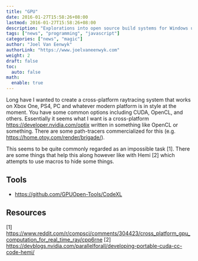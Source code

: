 ```yaml
---
title: "GPU"
date: 2016-01-27T15:58:26+08:00
lastmod: 2016-01-27T15:58:26+08:00
description: "Explorations into open source build systems for Windows using DosBox."
tags: ["news", "programming", "javascript"]
categories: ["news", "magic"]
author: "Joel Van Eenwyk"
authorLink: "https://www.joelvaneenwyk.com"
weight: 2
draft: false
toc:
  auto: false
math:
  enable: true
---
```


Long have I wanted to create a cross-platform raytracing system that works on Xbox One, PS4, PC and whatever modern platform is in style at the moment. You have some common options including CUDA, OpenCL, and others. Essentially it seems what I want is a cross-platform <https://developer.nvidia.com/optix> written in something like OpenCL or something. There are some path-tracers commercialized for this (e.g. <https://home.otoy.com/render/brigade/>).

This seems to be quite commonly regarded as an impossible task [1]. There are some things that help this along however like with Hemi [2] which attempts to use macros to hide some things.

## Tools

* <https://github.com/GPUOpen-Tools/CodeXL>

## Resources

[1] <https://www.reddit.com/r/compsci/comments/304423/cross_platform_gpu_computation_for_real_time_ray/cpp6rne>
[2] <https://devblogs.nvidia.com/parallelforall/developing-portable-cuda-cc-code-hemi/>
